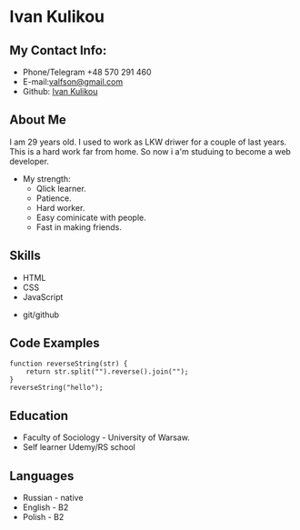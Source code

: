 # Ivan Kulikou

## My Contact Info:

- Phone/Telegram +48 570 291 460
- E-mail:valfson@gmail.com
- Github: <a href="https://github.com/IvanKulikou">Ivan Kulikou</a>

## About Me

I am 29 years old. I used to work as LKW driwer for a couple of last years. This is a hard work far from home. So now i a'm studuing to become a web developer.

- My strength:
  - Qlick learner.
  - Patience.
  - Hard worker.
  - Easy cominicate with people.
  - Fast in making friends.

## Skills

- HTML
- CSS
- JavaScript

* git/github

## Code Examples

```JS
function reverseString(str) {
    return str.split("").reverse().join("");
}
reverseString("hello");
```

## Education

- Faculty of Sociology - University of Warsaw.
- Self learner Udemy/RS school

## Languages

- Russian - native
- English - B2
- Polish - B2
